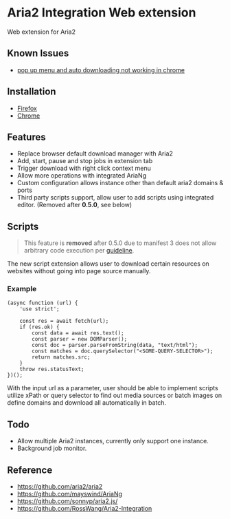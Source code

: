 # Aria2 Integration Web extension

Web extension for Aria2

## Known Issues
- [pop up menu and auto downloading not working in chrome](https://github.com/zluo01/aria2-extension/issues/910)
  
## Installation

- [Firefox](https://addons.mozilla.org/en-US/firefox/addon/aria2-integration-extension/?utm_content=addons-manager-reviews-link&utm_medium=firefox-browser&utm_source=firefox-browser)
- [Chrome](https://chrome.google.com/webstore/detail/aria2-integration-extensi/chehmbmmchaagpilhabnocngnmjllgfi?hl=en&authuser=0)

## Features

- Replace browser default download manager with Aria2
- Add, start, pause and stop jobs in extension tab
- Trigger download with right click context menu
- Allow more operations with integrated AriaNg
- Custom configuration allows instance other than default aria2 domains & ports
- Third party scripts support, allow user to add scripts using integrated editor. (Removed after **0.5.0**, see below)

## Scripts

> This feature is **removed** after 0.5.0 due to manifest 3 does not allow arbitrary code execution per [guideline](https://developer.chrome.com/docs/extensions/develop/migrate/improve-security).

The new script extension allows user to download certain resources on websites without going into page source manually.

### Example

```
(async function (url) {
    'use strict';

    const res = await fetch(url);
    if (res.ok) {
        const data = await res.text();
        const parser = new DOMParser();
        const doc = parser.parseFromString(data, "text/html");
        const matches = doc.querySelector("<SOME-QUERY-SELECTOR>");
        return matches.src;
    }
    throw res.statusText;
})();
```

<p>
With the input url as a parameter, user should be able to implement scripts utilize xPath or query selector to find out media sources or batch images on define domains 
and download all automatically in batch.
</p>

## Todo

- Allow multiple Aria2 instances, currently only support one instance.
- Background job monitor.

## Reference

- https://github.com/aria2/aria2
- https://github.com/mayswind/AriaNg
- https://github.com/sonnyp/aria2.js/
- https://github.com/RossWang/Aria2-Integration
